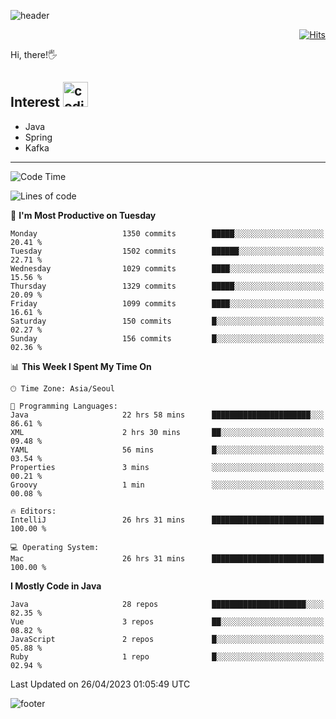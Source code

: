 ![header](https://capsule-render.vercel.app/api?type=soft&color=gradient&text=%20%20Gnoyes%20%20&fontAlign=30&fontSize=30&textBg=true&desc=Backend%20Developer&descAlign=60&descAlignY=50&&descSize=30)

<div align=right>
  
[![Hits](https://hits.seeyoufarm.com/api/count/incr/badge.svg?url=https%3A%2F%2Fgithub.com%2Fjeff-seyong)](https://hits.seeyoufarm.com)

</div>


Hi, there!🖐

## Interest <img src="https://media.giphy.com/media/bx3Cvt88j7PtM4SOaS/giphy.gif" alt="coding" width="40px" />

- Java
- Spring
- Kafka

---

<!--START_SECTION:waka-->
![Code Time](http://img.shields.io/badge/Code%20Time-451%20hrs%2039%20mins-blue)

![Lines of code](https://img.shields.io/badge/From%20Hello%20World%20I%27ve%20Written-727.0%20thousand%20lines%20of%20code-blue)

📅 **I'm Most Productive on Tuesday** 

```text
Monday                   1350 commits        █████░░░░░░░░░░░░░░░░░░░░   20.41 % 
Tuesday                  1502 commits        ██████░░░░░░░░░░░░░░░░░░░   22.71 % 
Wednesday                1029 commits        ████░░░░░░░░░░░░░░░░░░░░░   15.56 % 
Thursday                 1329 commits        █████░░░░░░░░░░░░░░░░░░░░   20.09 % 
Friday                   1099 commits        ████░░░░░░░░░░░░░░░░░░░░░   16.61 % 
Saturday                 150 commits         █░░░░░░░░░░░░░░░░░░░░░░░░   02.27 % 
Sunday                   156 commits         █░░░░░░░░░░░░░░░░░░░░░░░░   02.36 % 
```


📊 **This Week I Spent My Time On** 

```text
🕑︎ Time Zone: Asia/Seoul

💬 Programming Languages: 
Java                     22 hrs 58 mins      ██████████████████████░░░   86.61 % 
XML                      2 hrs 30 mins       ██░░░░░░░░░░░░░░░░░░░░░░░   09.48 % 
YAML                     56 mins             █░░░░░░░░░░░░░░░░░░░░░░░░   03.54 % 
Properties               3 mins              ░░░░░░░░░░░░░░░░░░░░░░░░░   00.21 % 
Groovy                   1 min               ░░░░░░░░░░░░░░░░░░░░░░░░░   00.08 % 

🔥 Editors: 
IntelliJ                 26 hrs 31 mins      █████████████████████████   100.00 % 

💻 Operating System: 
Mac                      26 hrs 31 mins      █████████████████████████   100.00 % 
```

**I Mostly Code in Java** 

```text
Java                     28 repos            █████████████████████░░░░   82.35 % 
Vue                      3 repos             ██░░░░░░░░░░░░░░░░░░░░░░░   08.82 % 
JavaScript               2 repos             █░░░░░░░░░░░░░░░░░░░░░░░░   05.88 % 
Ruby                     1 repo              █░░░░░░░░░░░░░░░░░░░░░░░░   02.94 % 
```




 Last Updated on 26/04/2023 01:05:49 UTC
<!--END_SECTION:waka-->

<!--

<div align=center>
  
[![Gmail Badge](https://img.shields.io/badge/Gmail-d14836?style=flat&logo=Gmail&logoColor=white&link=mailto:sedragon.kim@gmail.com)](mailto:sedragon.kim@gmail.com) 

</div>

-->


![footer](https://capsule-render.vercel.app/api?type=waving&color=gradient&height=300&section=footer&animation=twinkling&reversal=true)
